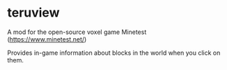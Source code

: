 # teruview
A mod for the open-source voxel game Minetest (https://www.minetest.net/)

Provides in-game information about blocks in the world when you click on them.
